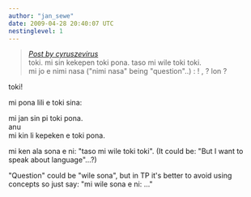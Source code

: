 ```yaml
---
author: "jan_sewe"
date: 2009-04-28 20:40:07 UTC
nestinglevel: 1
---
```

> [_Post by cyruszevirus_](/5kfWA4bA/toki#post1)  
> toki. mi sin kekepen toki pona. taso mi wile toki toki.  
> mi jo e nimi nasa ("nimi nasa" being "question"..) : ! , ? lon ?  
> 

toki!  
  
mi pona lili e toki sina:  
  
mi jan sin pi toki pona.  
anu  
mi kin li kepeken e toki pona.  
  
mi ken ala sona e ni: "taso mi wile toki toki". (It could be: "But I want to speak about language"...?)  
  
"Question" could be "wile sona", but in TP it's better to avoid using concepts so just say: "mi wile sona e ni: ..."